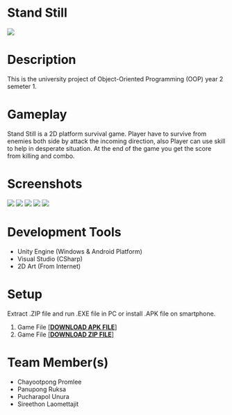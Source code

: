 # Stand Still
![](https://i.imgur.com/QBbw72r.png)
# Description
This is the university project of Object-Oriented Programming (OOP) year 2 semeter 1.

# Gameplay
Stand Still is a 2D platform survival game. Player have to survive from enemies both side by attack the incoming direction, also Player can use skill to help in desperate situation. At the end of the game you get the score from killing and combo.

# Screenshots
![](https://i.imgur.com/KyGCm9F.png)
![](https://i.imgur.com/5IlogXV.png)
![](https://i.imgur.com/yxsCc3Q.png)
![](https://i.imgur.com/hWvw1MD.png)
![](https://i.imgur.com/aSjdGjs.png)

# Development Tools
- Unity Engine (Windows & Android Platform)
- Visual Studio (CSharp)
- 2D Art (From Internet)

# Setup
Extract .ZIP file and run .EXE file in PC or install .APK file on smartphone.

1. Game File <a href="https://1drv.ms/u/s!Ai9z8mPSceQOoS5cEf0ubhPS_PRg?e=YEd3Ws">[**DOWNLOAD APK FILE**]</a> 
2. Game File <a href="https://1drv.ms/u/s!Ai9z8mPSceQOoS3-f3cfVMwEqr2n?e=9Uhzbo">[**DOWNLOAD ZIP FILE**]</a>

# Team Member(s)
- Chayootpong Promlee
- Panupong Ruksa
- Pucharapol Unura
- Sireethon Laomettajit

